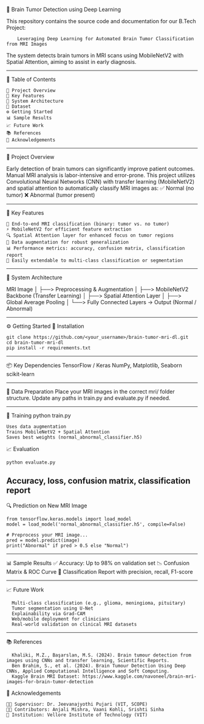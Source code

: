 🧠 Brain Tumor Detection using Deep Learning

This repository contains the source code and documentation for our B.Tech Project:

        Leveraging Deep Learning for Automated Brain Tumor Classification from MRI Images
        
The system detects brain tumors in MRI scans using MobileNetV2 with Spatial Attention, aiming to assist in early diagnosis.

---

📑 Table of Contents

    📌 Project Overview
    🚀 Key Features
    📐 System Architecture
    🧠 Dataset
    ⚙️ Getting Started
    📊 Sample Results
    📈 Future Work
    📚 References
    🙌 Acknowledgements

  ---
  
📌 Project Overview

Early detection of brain tumors can significantly improve patient outcomes. Manual MRI analysis is labor-intensive and error-prone. This project utilizes Convolutional Neural Networks (CNN) with transfer learning (MobileNetV2) and spatial attention to automatically classify MRI images as:
✅ Normal (no tumor)
❌ Abnormal (tumor present)

---

🚀 Key Features

    🧠 End-to-end MRI classification (binary: tumor vs. no tumor)
    ⚡ MobileNetV2 for efficient feature extraction
    🔍 Spatial Attention layer for enhanced focus on tumor regions
    🧪 Data augmentation for robust generalization
    📊 Performance metrics: accuracy, confusion matrix, classification report
    🧩 Easily extendable to multi-class classification or segmentation

---
📐 System Architecture

MRI Image
   │
   ├──> Preprocessing & Augmentation
   │
   ├──> MobileNetV2 Backbone (Transfer Learning)
   │
   ├──> Spatial Attention Layer
   │
   ├──> Global Average Pooling
   │
   └──> Fully Connected Layers → Output (Normal / Abnormal)

---

⚙️ Getting Started
🧰 Installation

    git clone https://github.com/<your_username>/brain-tumor-mri-dl.git
    cd brain-tumor-mri-dl
    pip install -r requirements.txt

---

📦 Key Dependencies
  TensorFlow / Keras
  NumPy, Matplotlib, Seaborn
  scikit-learn

---
🧹 Data Preparation
Place your MRI images in the correct mri/ folder structure. Update any paths in train.py and evaluate.py if needed.

---

🧪 Training
   python train.py

    Uses data augmentation
    Trains MobileNetV2 + Spatial Attention
    Saves best weights (normal_abnormal_classifier.h5)
📈 Evaluation

    python evaluate.py
 Accuracy, loss, confusion matrix, classification report
---


🔍 Prediction on New MRI Image

    from tensorflow.keras.models import load_model
    model = load_model('normal_abnormal_classifier.h5', compile=False)
    
    # Preprocess your MRI image...
    pred = model.predict(image)
    print("Abnormal" if pred > 0.5 else "Normal")

---

📊 Sample Results
✅ Accuracy: Up to 98% on validation set
📉 Confusion Matrix & ROC Curve
📄 Classification Report with precision, recall, F1-score

----

📈 Future Work

      Multi-class classification (e.g., glioma, meningioma, pituitary)
      Tumor segmentation using U-Net
      Explainability via Grad-CAM
      Web/mobile deployment for clinicians
      Real-world validation on clinical MRI datasets

---

📚 References

      Khaliki, M.Z., Başarslan, M.S. (2024). Brain tumour detection from images using CNNs and transfer learning, Scientific Reports.
      Ben Brahim, S., et al. (2024). Brain Tumour Detection Using Deep CNNs, Applied Computational Intelligence and Soft Computing.
      Kaggle Brain MRI Dataset: https://www.kaggle.com/navoneel/brain-mri-images-for-brain-tumor-detection
🙌 Acknowledgements

    👨‍🏫 Supervisor: Dr. Jeevanajyothi Pujari (VIT, SCOPE)
    👩‍💻 Contributors: Anjali Mishra, Vaani Kohli, Srishti Sinha
    🏫 Institution: Vellore Institute of Technology (VIT)

